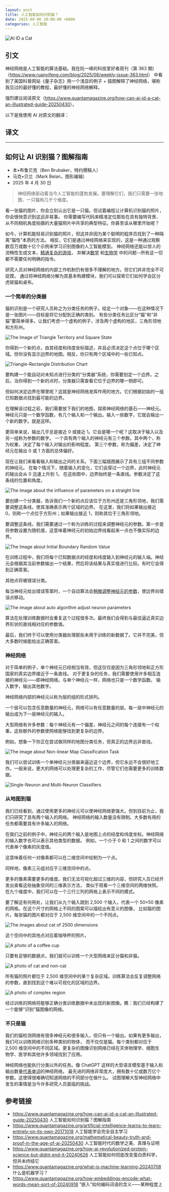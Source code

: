 ```yaml
---
layout: post
title: 人工智能如何识别猫？
date: 2025-09-06 20:00:00 +0800
categories: 人工智能
---
```


![AI ID a Cat](/images/ai-id-cat/ai-recognition-cat.webp)

## 引文

神经网络是人工智能的算法基础。我在阮一峰的科技爱好者周刊（第 363 期）（<https://www.ruanyifeng.com/blog/2025/08/weekly-issue-363.html>）
中看到了美国科普网站《量子杂志》用一个浅显的例子 + 插图解释了神经网络，堪称我见过的最好懂的教程，最好懂的神经网络解释。

强烈建议阅读原文（<https://www.quantamagazine.org/how-can-ai-id-a-cat-an-illustrated-guide-20250430>）。

以下是我使用 AI 对原文的翻译：

## 译文

---

## 如何让 AI 识别猫？图解指南

- 本•布鲁贝克（Ben Brubaker，特约撰稿人）
- 马克•贝兰（Mark Belan，图形编辑）
- 2025 年 4 月 30 日

> 神经网络驱动着当今人工智能的蓬勃发展。要理解它们，我们只需要一张地图、一只猫和几千个维度。

看一张猫的图片，你会立刻认出它是一只猫。但试着编程让计算机识别猫的照片，你会很快意识到这远非易事。
你需要编写代码来精准定位那些在具有独特背景、从不同相机角度拍摄的大量猫照片中共享的典型特征。你甚至该从哪里开始呢？

如今，计算机能轻易识别猫的照片，但这并非因为某个聪明的程序员找到了一种隔离“猫性”本质的方法。
相反，它们是通过神经网络来实现的，这是一种通过观察数百万或数十亿个示例来学习识别图像的人工智能模型。
神经网络还能以惊人的流畅性生成文本，[精通复杂的游戏](https://www.quantamagazine.org/artificial-intelligence-learns-to-learn-entirely-on-its-own-20171018)，
并解决[数学](https://www.quantamagazine.org/mathematical-beauty-truth-and-proof-in-the-age-of-ai-20250430)
和[生物学](<https://www.quantamagazine.org/how-ai-revolutionized-protein-science-but-didnt-end-it-20240626>)
中的问题--所有这一切都不需要任何明确的指令。

研究人员对神经网络的内部工作机制仍有很多不理解的地方。但它们并非完全不可捉摸。
通过将神经网络分解为其基本构建模块，我们可以探索它们如何学会区分虎斑猫和桌布。

### 一个简单的分类器

猫的识别是一个研究人员称之为分类任务的例子。给定一个对象——在这种情况下是一张图片——目标是将它分配到正确的类别。
有些分类任务比区分“猫”和“非猫”要简单得多。让我们考虑一个虚构的例子，涉及两个虚构的地区，三角形领地和方形州。

![The Image of Triangle Territory and Square State](/images/ai-id-cat/Triangle-Territory-and-Square-State.webp)

你得到一个新的点，由其经度和纬度坐标描述，并且必须决定这个点位于哪个区域。但你没有显示边界的地图。相反，你只有两个区域中的一些已知点。

![Triangle-Rectangle Distribution Chart](/images/ai-id-cat/Triangle-Rectangle-Distribution-Chart.webp)

要构建一个能自动对未知点进行分类的“分类器”系统，你需要划定一个边界。之后，当你得到一个新的点时，分类器只需查看它位于边界的哪一侧即可。

但如何决定边界在哪里呢？这就是神经网络发挥作用的地方。它们根据初始的一组已知数据点找到最可能的边界。

在理解该过程之前，我们需要放下我们的地图，探索神经网络的基石——神经元。
神经元只是一个数学函数，有几个输入和一个输出。输入一些数字，它就会输出一个新的数字。就是这样。

<lottie-player src="https://raw.githubusercontent.com/markabelan/AIvisualexplainer/refs/heads/main/3_Labelled%20Neuron.json" background="#8298f5" speed="0.5" style="width: 560px" loop="" autoplay=""></lottie-player>

更简单来说，输出几乎总是接近 0 或接近 1。它会是哪一个呢？这取决于输入以及另一组称为参数的数字。
一个具有两个输入的神经元有三个参数。其中两个，称为权重，决定了每个输入对输出的影响程度。
第三个参数，称为偏差，决定了神经元在输出 0 或 1 方面的总体偏好。

<lottie-player src="https://raw.githubusercontent.com/markabelan/AIvisualexplainer/refs/heads/main/4_Parameters%20Changing.json" background="#8298f5" speed="0.5" style="width: 560px" loop="" autoplay=""></lottie-player>

现在让我们来看看输入和输出之间的关系。下面三幅插图展示了具有三组不同参数的神经元。
在每个情况下，随着输入的变化，它们会穿过一个边界，此时神经元的输出会从 0 迅速上升到 1。
在这些图中，边界始终是一条直线。参数决定了这条线的位置和角度。

![The image about the influence of parameters on a straight line](/images/ai-id-cat/influence-params-line.webp)

要创建一个分类器，告诉我们一个新的点应该位于方形州还是三角形领地，我们需要调整这条线，使其准确表示两个区域的边界。
在这里，我们将如果输出接近 0，则称一个点位于方形州；如果输出接近 1，则称其位于三角形领地。

要调整这条线，我们需要通过一个称为训练的过程来调整神经元的参数。第一步是将参数设置为随机值，这意味着神经元的初始边界线看起来一点也不像实际的边界。

![The Image about Initial Boundary Random Value](/images/ai-id-cat/init-boundary-rand-val.webp)

在训练过程中，我们将每个已知数据点的经度和纬度输入到神经元的输入端。神经元会根据其当前参数输出一个结果，然后将该结果与真实值进行比较。有时它会得到正确答案。

<lottie-player src="https://raw.githubusercontent.com/markabelan/AIVisualExplainerFinals/refs/heads/main/CorrectData_2.json" background="#8298f5" speed="0.5" style="width: 560px" loop="" autoplay=""></lottie-player>

其他点将被错误分类。

<lottie-player src="https://raw.githubusercontent.com/markabelan/AIVisualExplainerFinals/refs/heads/main/InCorrect%20Data_2.json" background="#8298f5" speed="0.5" style="width: 560px" loop="" autoplay=""></lottie-player>

每当神经元给出错误答案时，一个自动算法会[稍微调整神经元的参数](https://www.quantamagazine.org/what-is-machine-learning-20240708)，使边界向错误点移动。

![The image about auto algorithm adjust neuron parameters](/images/ai-id-cat/auto-algo-adjust-params.webp)

算法在处理训练数据时会重复这个过程很多次。最终我们会得到与最佳逼近真实边界形状的直线相对应的参数值。

<lottie-player src="https://raw.githubusercontent.com/markabelan/AIVisualExplainerFinals/refs/heads/main/Final_2.json" background="#8298f5" speed="0.5" style="width: 560px" loop="" autoplay=""></lottie-player>

最后，我们终于可以使用分类器处理那些未用于训练的新数据了。它并不完美，但大多数时候能给出正确答案。

### 神经网络

对于简单的例子，单个神经元已经相当有效，但这仅仅是因为三角形领地和正方形国家的真实边界接近于一条直线。
对于更复杂的任务，我们需要使用许多相互连接的神经元——即神经网络。与单个神经元一样，网络也只是一个数学函数。
输入数字，输出其他数字。

<lottie-player src="https://raw.githubusercontent.com/markabelan/AIvisualexplainer/refs/heads/main/NeuralNetworkBox.json" background="#8298f5" speed="0.38" style="width: 560px" loop="" autoplay=""></lottie-player>

神经网络内部的神经元以称为层的组的形式排列。

<lottie-player src="https://raw.githubusercontent.com/markabelan/AIvisualexplainer/refs/heads/main/ExtendedNN2.json" background="#8298f5" speed="0.38" style="width: 560px" loop="" autoplay=""></lottie-player>

一个层可以包含任意数量的神经元，网络可以有任意数量的层。每一层中神经元的输出成为下一层神经元的输入。

<lottie-player src="https://raw.githubusercontent.com/markabelan/AIvisualexplainer/refs/heads/main/ThreeLayersNeuronNetwork.json" background="#8298f5" speed="0.3" style="width: 560px" loop="" autoplay=""></lottie-player>

大型网络有许多参数：每个神经元有一个偏差，神经元之间的每个连接有一个权重。这些额外的参数使网络能够找到更复杂的边界。

例如，想象一下你正在尝试做同样的地图分类任务，但真正的边界远非直线。

![The image about Non-linear Map Classification Task](/images/ai-id-cat/Non-linear-Map-Classification-Task.webp)

我们可以尝试训练一个单神经元分类器来逼近这个边界，但它永远不会很好地工作。一般来说，更大的网络可以处理更复杂的工作，尽管它们也需要更多的训练数据。

![Single-Neuron and Multi-Neuron Classifiers](/images/ai-id-cat/Single-Neuron-Multi-Neuron-Classifiers.webp)

### 从地图到猫

我们已经看到，通过使用更多的神经元可以使神经网络更强大。但到目前为止，我们只研究了具有两个输入的网络。
神经网络的输入数量没有限制。大多数有用的任务都需要具有许多输入的网络。

在我们之前的例子中，神经元的两个输入是地图上点的经度和纬度坐标。神经网络的输入数字也可以表示其他类型的数据。
例如，一个介于 0 和 1 之间的数字可以代表单个像素的灰度值。

<lottie-player src="https://raw.githubusercontent.com/markabelan/AIvisualexplainer/refs/heads/main/Number%20Plot2.json" background="#8298f5" speed="0.65" style="width: 560px" loop="" autoplay=""></lottie-player>

这意味着任何一对像素都可以在二维空间中绘制为一个点。

<lottie-player src="https://raw.githubusercontent.com/markabelan/AIvisualexplainer/refs/heads/main/2DPLot.json" background="#8298f5" speed="0.65" style="width: 560px" loop="" autoplay=""></lottie-player>

同样地，像素三元组对应于三维空间中的点。

<lottie-player src="https://raw.githubusercontent.com/markabelan/AIvisualexplainer/refs/heads/main/3D%20Plot_b.json" background="#8298f5" speed="0.65" style="width: 560px" loop="" autoplay=""></lottie-player>

更多的像素需要更多的维度。我们无法可视化超过三维的内容，但研究人员已经开发出查看这些抽象空间的三维表示方法，
类似于观看一个三维空间的两维快照。在九个维度中，我们可以在一个三行三列的网格上表示不同的模式。

<lottie-player src="https://raw.githubusercontent.com/markabelan/AIvisualexplainer/refs/heads/main/9DPlot.json" background="#8298f5" speed="0.65" style="width: 560px" loop="" autoplay=""></lottie-player>

要了解这有何用处，让我们从九个输入跳到 2,500 个输入，代表一个 50×50 像素的网格。在这个尺寸的网格上不同的图案可以描绘出有意义的图像，
比如猫的图片。每张猫的图片都对应于 2,500 维空间中的一个不同点。

![The images about cat of 2500 dimensions](/images/ai-id-cat/cai-2500dim.webp)

这个空间中的其他点对应着咖啡杯的照片。

![A photo of a coffee cup](/images/ai-id-cat/coffee-in-dims.webp)

只要有足够的数据点，我们就可以训练一个大型网络来区分猫和非猫。

![A photo of cat and non-cat](/images/ai-id-cat/cat-noncat.webp)

所有猫的照片都位于 2,500 维空间中的某个复杂区域。训练算法会反复调整网络的参数，直到找到这个难以可视化的区域的边界。

![A photo of complex region](/images/ai-id-cat/Complex-Region.webp)

经过训练的网络将能够正确分类训练数据中未出现的新图像。瞧：我们已经构建了一个能够“识别”猫图像的网络。

### 不只是猫

我们的猫检测网络有很多神经元和很多输入，但只有一个输出。如果有更多输出，我们可以训练网络识别多种类别的物体，
而不仅仅是猫。每个类别都对应于 2,500 维空间中的不同区域。更复杂的图像识别网络已经在天体物理学、细胞生物学、医学和其他许多领域找到了应用。

神经网络也能执行分类以外的任务。像 ChatGPT 这样的大型语言模型基于输入和输出数量[代表单词](https://www.quantamagazine.org/how-embeddings-encode-what-words-mean-sort-of-20240918)的神经网络。
最先进的网络非常庞大，拥有数十亿或数万亿个参数。这使得很难确切知道网络的不同部分在做什么。
试图理解大型神经网络中发生的事情是当今许多研究人员面临的挑战。

## 参考链接

- <https://www.quantamagazine.org/how-can-ai-id-a-cat-an-illustrated-guide-20250430> 人工智能如何识别猫？图解指南
- <https://www.quantamagazine.org/artificial-intelligence-learns-to-learn-entirely-on-its-own-20171018> 人工智能学会完全自主学习
- <https://www.quantamagazine.org/mathematical-beauty-truth-and-proof-in-the-age-of-ai-20250430> 人工智能时代的数学之美、真理与证明
- <https://www.quantamagazine.org/how-ai-revolutionized-protein-science-but-didnt-end-it-20240626> 人工智能如何彻底改变蛋白质科学，但并未终结它
- <https://www.quantamagazine.org/what-is-machine-learning-20240708> 什么是机器学习？
- <https://www.quantamagazine.org/how-embeddings-encode-what-words-mean-sort-of-20240918> “嵌入”如何编码词语的含义——某种程度上
